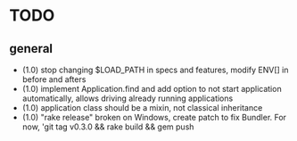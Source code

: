 TODO
====

general
-------

* (1.0) stop changing $LOAD_PATH in specs and features, modify ENV[] in before and afters
* (1.0) implement Application.find and add option to not start application automatically, allows driving already running applications
* (1.0) application class should be a mixin, not classical inheritance 
* (1.0) "rake release" broken on Windows, create patch to fix Bundler.  For now, 'git tag v0.3.0 && rake build && gem push 
